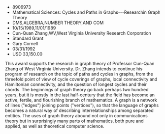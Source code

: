
* 8906973
* Mathematical Sciences: Cycles and Paths in Graphs---Researchin Graph Theory
* DMS,ALGEBRA,NUMBER THEORY,AND COM
* 10/15/1989,11/01/1989
* Cun-Quan Zhang,WV,West Virginia University Research Corporation
* Standard Grant
* Gary Cornell
* 03/31/1992
* USD 33,150.00

This award supports the research in graph theory of Professor Cun-Quan Zhang of
West Virginia University. Dr. Zhang intends to continue his program of research
on the topic of paths and cycles in graphs, from the threefold point of view of
cycle coverings of graphs, local connectivity and Hamiltonian connectivity, and
the question of longest cycles and their chords. The beginnings of graph theory
go back perhaps two hundred years, but it is mostly in the last half-century
that the field has become an active, fertile, and flourishing branch of
mathematics. A graph is a network of lines ("edges") joining points
("vertices"), so that the language of graphs becomes a natural way of describing
interrelationships among separated entities. The uses of graph theory abound not
only in communications theory but in surprisingly many parts of mathematics,
both pure and applied, as well as theoretical computer science.
